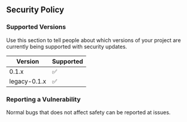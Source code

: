 ## Security Policy

### Supported Versions

Use this section to tell people about which versions of your project are
currently being supported with security updates.

| Version | Supported          |
| ------- | ------------------ |
| 0.1.x   | :white_check_mark: |
| legacy-0.1.x   | :white_check_mark: |
### Reporting a Vulnerability

Normal bugs that does not affect safety can be reported at issues.
